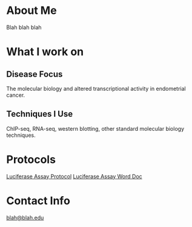 # About Me
Blah blah blah

# What I work on
## Disease Focus
The molecular biology and altered transcriptional activity in endometrial cancer.
## Techniques I Use
ChIP-seq, RNA-seq, western blotting, other standard molecular biology techniques.

# Protocols
[Luciferase Assay Protocol](protocols/LuciferaseReporter.md) 
[Luciferase Assay Word Doc](protocols/ERE_luciferase_protocol_draft_02032021.pdf)

# Contact Info
blah@blah.edu


